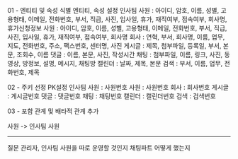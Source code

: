 01 - 엔티티 및 속성 식별
엔티티, 속성 설정
인사팀 사원 : 아이디, 암호, 이름, 성별, 고용형태, 이메일, 전화번호, 부서, 직급, 사진, 입사일, 휴가, 재직여부, 접속여부, 회사명, 휴가신청정보
사원 : 아이디, 암호, 이름, 성별, 고용형태, 이메일, 전화번호, 부서, 직급, 사진, 입사일, 휴가, 재직여부, 접속여부, 회사명
회사 : 연혁, 부서, 회사명, 이름, 업무, 지도, 전화번호, 주소, 팩스번호, 센터명, 사진
게시글 : 제목, 첨부파일, 등록일, 부서, 본문, 조회수, 이름
댓글 : 이름, 본문, 사진, 작성시간
채팅 : 첨부파일, 이름, 링크, 사진, 동영상, 방정보, 설명, 메시지, 채팅방
캘린더 : 날짜, 제목, 본문
검색 : 부서, 이름, 업무, 전화번호, 제목

02 - 주키 선정
PK설정
인사팀 사원 : 사원번호 
사원 : 사원번호
회사 : 회사번호
게시글 : 게시글번호
댓글 : 댓글번호
채팅 : 채팅번호
캘린더 : 캘린더번호
검색 : 검색번호

03 - 포함 관계 및 배타적 관계 추가

사원 -> 인사팀 사원 

--------------
질문 
관리자, 인사팀 사원을 따로 운영할 것인지
채팅파트 어떻게 했는지

